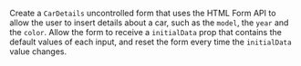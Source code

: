 Create a `CarDetails` uncontrolled form that uses the HTML Form API to allow the user to insert details about a car, such as the `model`, the `year` and the `color`. Allow the form to receive a `initialData` prop that contains the default values of each input, and reset the form every time the `initialData` value changes.
